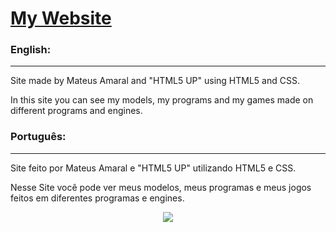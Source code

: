 # [My Website](http://mateusamaral.me/)
### English:
_________
Site made by Mateus Amaral and "HTML5 UP" using HTML5 and CSS.

In this site you can see my models, my programs and my games made on different programs and engines.


### Português:
_________
Site feito por Mateus Amaral e "HTML5 UP" utilizando HTML5 e CSS.

Nesse Site você pode ver meus modelos, meus programas e meus jogos feitos em diferentes programas e engines.

<p align="center">
  <img src="http://i.imgur.com/S7dFZjw.png/">
</p>
